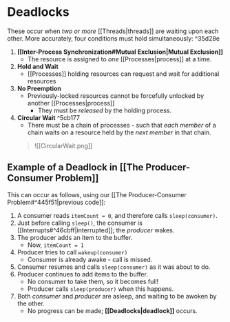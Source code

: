 # Deadlocks

These occur when *two or more* [[Threads|threads]] are waiting upon each other. More accurately, four conditions must hold simultaneously: ^35d28e

1) **[[Inter-Process Synchronization#Mutual Exclusion|Mutual Exclusion]]** 
	- The resource is assigned to *one* [[Processes|process]] at a time.
2) **Hold and Wait** 
	- [[Processes]] holding resources can request and wait for additional resources
3) **No Preemption** 
	- Previously-locked resources cannot be forcefully unlocked by another [[Processes|process]]
		- They must be *released* by the holding process.
4) **Circular Wait** ^5cb177
	- There must be a chain of processes - such that *each member* of a chain waits on a resource held by the *next member* in that chain. 
	>![[CircularWait.png]]

## Example of a Deadlock in [[The Producer-Consumer Problem]]

This can occur as follows, using our [[The Producer-Consumer Problem#^445f51|previous code]]:

1) A consumer reads `itemCount = 0`, and therefore calls `sleep(consumer)`.
2) Just before calling `sleep()`, the consumer is [[Interrupts#^46cbff|interrupted]]; the *producer* wakes.
3) The producer adds an item to the buffer.
	- Now, `itemCount = 1`
4) Producer tries to call `wakeup(consumer)`
	- Consumer is already awake - call is missed.
5) Consumer resumes and calls `sleep(consumer)` as it was about to do.
6) Producer continues to add items to the buffer.
	- No consumer to take them, so it becomes full!
	- Producer calls `sleep(producer)` when this happens.
7) Both *consumer* and *producer* are asleep, and waiting to be awoken by the other.
	- No progress can be made; **[[Deadlocks|deadlock]]** occurs.